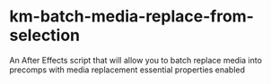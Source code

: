 # km-batch-media-replace-from-selection
An After Effects script that will allow you to batch replace media into precomps with media replacement essential properties enabled